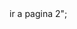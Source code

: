 <?php 

session_start();

$_SESSION['nombre']="Miguel";
$_SESSION['apellido']="alvarez";

echo "<a href='pagina2.html'>ir a pagina 2</a>";
